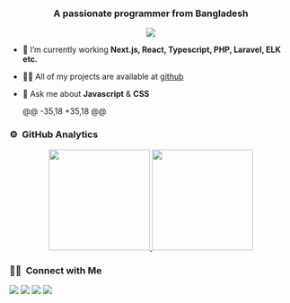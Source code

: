 <h3 align="center">A passionate programmer from Bangladesh</h3>

<p align="center">
  <img src="https://komarev.com/ghpvc/?username=bakerhasan&color=blueviolet&style=flat">
</p>

- 🌱 I’m currently working **Next.js, React, Typescript, PHP, Laravel, ELK etc.**

- 👨‍💻 All of my projects are available at [github](https://github.com/bakerhasan?tab=repositories)

- 💬 Ask me about **Javascript** & **CSS**

	@@ -35,18 +35,18 @@
### ⚙️ &nbsp;GitHub Analytics

<p align="center">
<a href="https://github.com/bakerhasan">
  <img height="180em" src="https://github-readme-stats.vercel.app/api?username=bakerhasan&show_icons=true&theme=algolia&include_all_commits=true&count_private=true"/>
  <img height="180em" src="https://github-readme-stats.vercel.app/api/top-langs/?bakerhasan=hsnbd&layout=compact&langs_count=8&theme=algolia"/>
</a>
</p>

### 🤝🏻 &nbsp;Connect with Me

<p>
<a href="https://www.bakerhasan.github.io"><img src="https://img.shields.io/badge/-bakerhasan.github.io-3423A6?style=for-the-badge&logo=Google-Chrome&logoColor=white"/></a>
<a href="https://linkedin.com/in/baker-hasan"><img src="https://img.shields.io/badge/-bakerhasan-0077B5?style=flat&logo=Linkedin&logoColor=white"/></a>
<a href="mailto:hasanbd666@gmail.com"><img src="https://img.shields.io/badge/-hasanbd666@gmail.com-D14836?style=flat&logo=Gmail&logoColor=white"/></a>
<a href="https://twitter.com/baker.hasan"><img src="https://img.shields.io/badge/-@baker.hasan-1877F2?style=flat&logo=Twitter&logoColor=white"/></a>
</p>
